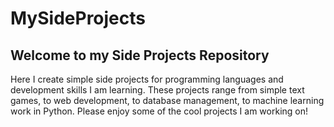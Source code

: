 # MySideProjects

## Welcome to my Side Projects Repository

Here I create simple side projects for programming languages and development skills I am learning.
These projects range from simple text games, to web development, to database management, to machine learning work in Python.
Please enjoy some of the cool projects I am working on!